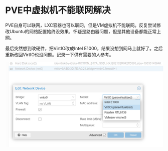 # PVE中虚拟机不能联网解决



PVE自身可以联网，LXC容器也可以联网，但是VM虚拟机不能联网。反复尝试修改Ubuntu的网络配置始终没效果，怀疑是路由器问题，但是其他设备都能正常上网。

最后突然想到改硬件，把VirtIO改成Intel E1000，结果没想到网马上就好了。之后重新改回VirtIO也没问题。记录一下供有需要的人参考。



![image-20210405022118864](images/image-20210405022118864.png)
